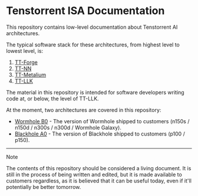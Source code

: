 # Tenstorrent ISA Documentation

This repository contains low-level documentation about Tenstorrent AI architectures.

The typical software stack for these architectures, from highest level to lowest level, is:
1. [TT-Forge](https://github.com/tenstorrent/tt-forge/)
2. [TT-NN](https://github.com/tenstorrent/tt-metal/?tab=readme-ov-file#buy-hardware--install--discord--join-us)
3. [TT-Metalium](https://github.com/tenstorrent/tt-metal/?tab=readme-ov-file#user-content-programming-guide--api-reference)
4. [TT-LLK](https://github.com/tenstorrent/tt-llk/)

The material in this repository is intended for software developers writing code at, or below, the level of TT-LLK.

At the moment, two architectures are covered in this repository:
* [Wormhole B0](WormholeB0/README.md) - The version of Wormhole shipped to customers (n150s / n150d / n300s / n300d / Wormhole Galaxy).
* [Blackhole A0](BlackholeA0/README.md) - The version of Blackhole shipped to customers (p100 / p150).

-----

> [!NOTE]
> The contents of this repository should be considered a living document. It is still in the process of being written and edited, but it is made available to customers regardless, as it is believed that it can be useful today, even if it'll potentially be better tomorrow.
